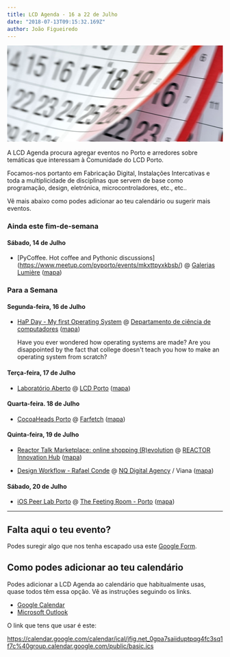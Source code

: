 ```yaml
---
title: LCD Agenda - 16 a 22 de Julho
date: "2018-07-13T09:15:32.169Z"
author: João Figueiredo
---
```


![Calendar](calendar.jpg)

A LCD Agenda procura agregar eventos no Porto e arredores sobre temáticas que interessam à Comunidade do LCD Porto.

Focamos-nos portanto em Fabricação Digital, Instalações Intercativas e toda a multiplicidade de disciplinas que servem de base como programação, design, eletrónica, microcontroladores, etc., etc..

Vê mais abaixo como podes adicionar ao teu calendário ou sugerir mais eventos.


### Ainda este fim-de-semana

#### Sábado, 14 de Julho

* [PyCoffee. Hot coffee and Pythonic discussions]
(https://www.meetup.com/pyporto/events/mkxttpyxkbsb/)
@ [Galerias Lumière](https://www.facebook.com/pg/galerias.lumiere)
([mapa](https://goo.gl/maps/hjwprBsL8Q12))


### Para a Semana

#### Segunda-feira, 16 de Julho

* [HaP Day - My first Operating System](https://hackersatporto.com/days/build-os/)
@ [Departamento de ciência de computadores](http://www2.dcc.fc.up.pt/)
([mapa](https://goo.gl/maps/v4yW1R1oXaq))

    Have you ever wondered how operating systems are made? Are you disappointed by the fact that college doesn't teach you how to make an operating system from scratch?

#### Terça-feira, 17 de Julho

* [Laboratório Aberto](https://www.lcdporto.org/atividades/laboratorio-aberto)
@ [LCD Porto](https://lcdporto.org/)
([mapa](https://goo.gl/maps/A65zj4ZXTrp))

#### Quarta-feira. 18 de Julho

* [CocoaHeads Porto](https://www.meetup.com/CocoaHeads-Porto/events/252596726/)
@ [Farfetch](https://www.farfetch.com/pt/careers#10003)
([mapa](https://goo.gl/maps/sVqrgbSqpsH2))

#### Quinta-feira, 19 de Julho

* [Reactor Talk Marketplace: online shopping (R)evolution](https://www.eventbrite.com/e/reactor-talk-marketplace-online-shopping-revolution-tickets-47714871465)
@ [REACTOR Innovation Hub](https://reactorhub.io/)
([mapa](https://goo.gl/maps/jHDyounA2Ds))

* [Design Workflow - Rafael Conde](https://www.meetup.com/VianaTechMeetups/events/251895163/)
@ [NQ Digital Agency](https://www.nqda.pt/) / Viana
([mapa](https://goo.gl/maps/VWRmXnuSkj12))

#### Sábado, 20 de Julho

* [iOS Peer Lab Porto](https://www.meetup.com/iOS-Peer-Lab-Porto/events/252191628/)
@ [The Feeting Room - Porto](https://www.thefeetingroom.com/pages/flagship-store)
([mapa](https://goo.gl/maps/HxwkF56HQS72))

---

## Falta aqui o teu evento?

Podes suregir algo que nos tenha escapado usa este [Google Form](https://docs.google.com/forms/d/e/1FAIpQLSd_lOqzaRXBpCmAbJ9ODMuWPgkLzaN4xABgRX6HXPpDSDUB7Q/viewform?usp=sf_link).

## Como podes adicionar ao teu calendário

Podes adicionar a LCD Agenda ao calendário que habitualmente usas, quase todos têm essa opção. Vê as instruções seguindo os links.

* [Google Calendar](https://support.google.com/calendar/answer/37100?co=GENIE.Platform%3DDesktop&hl=en)
* [Microsoft Outlook](https://support.office.com/en-us/article/Import-or-subscribe-to-a-calendar-in-Outlook-com-cff1429c-5af6-41ec-a5b4-74f2c278e98c)

O link que tens que usar é este:

https://calendar.google.com/calendar/ical/jfig.net_0gpa7saiiduptpqg4fc3sq1f7c%40group.calendar.google.com/public/basic.ics
